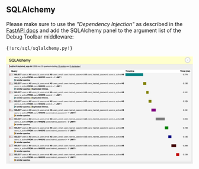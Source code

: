 ## SQLAlchemy

Please make sure to use the *"Dependency Injection"* as described in the [FastAPI docs](https://fastapi.tiangolo.com/tutorial/sql-databases/#create-a-dependency) and add the SQLAlchemy panel to the argument list of the Debug Toolbar middleware:


```py hl_lines="8"
{!src/sql/sqlalchemy.py!}
```

![SQLAlchemy panel](../img/panels/SQLAlchemy.png)
